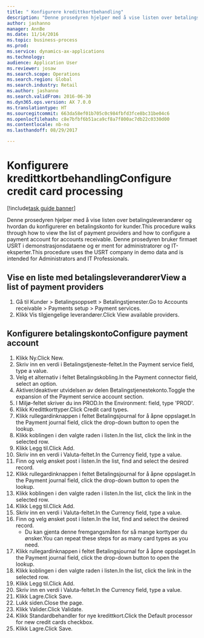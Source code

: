 ```yaml
--- 
title: " Konfigurere kredittkortbehandling"
description: "Denne prosedyren hjelper med å vise listen over betalingsleverandører og hvordan du konfigurerer en betalingskonto for kunder."
author: jashanno
manager: AnnBe
ms.date: 11/14/2016
ms.topic: business-process
ms.prod: 
ms.service: dynamics-ax-applications
ms.technology: 
audience: Application User
ms.reviewer: josaw
ms.search.scope: Operations
ms.search.region: Global
ms.search.industry: Retail
ms.author: jashanno
ms.search.validFrom: 2016-06-30
ms.dyn365.ops.version: AX 7.0.0
ms.translationtype: HT
ms.sourcegitcommit: 663da58ef01b705c0c984fbfd3fce8bc31be04c6
ms.openlocfilehash: c8e7bfbf6b51aca9cf8a7f800ac7db22c0330d00
ms.contentlocale: nb-no
ms.lasthandoff: 08/29/2017

---
```

# <a name="configure-credit-card-processing"></a><span data-ttu-id="d2da4-103"> Konfigurere kredittkortbehandling</span><span class="sxs-lookup"><span data-stu-id="d2da4-103">Configure credit card processing</span></span>

[!include[task guide banner](../includes/task-guide-banner.md)]

<span data-ttu-id="d2da4-104">Denne prosedyren hjelper med å vise listen over betalingsleverandører og hvordan du konfigurerer en betalingskonto for kunder.</span><span class="sxs-lookup"><span data-stu-id="d2da4-104">This procedure walks through how to view the list of payment providers and how to configure a payment account for accounts receivable.</span></span> <span data-ttu-id="d2da4-105">Denne prosedyren bruker firmaet USRT i demonstrasjonsdataene og er ment for administratorer og IT-eksperter.</span><span class="sxs-lookup"><span data-stu-id="d2da4-105">This procedure uses the USRT company in demo data and is intended for Administrators and IT Professionals.</span></span>


## <a name="view-a-list-of-payment-providers"></a><span data-ttu-id="d2da4-106">Vise en liste med betalingsleverandører</span><span class="sxs-lookup"><span data-stu-id="d2da4-106">View a list of payment providers</span></span>
1. <span data-ttu-id="d2da4-107">Gå til Kunder > Betalingsoppsett > Betalingstjenester.</span><span class="sxs-lookup"><span data-stu-id="d2da4-107">Go to Accounts receivable > Payments setup > Payment services.</span></span>
2. <span data-ttu-id="d2da4-108">Klikk Vis tilgjengelige leverandører.</span><span class="sxs-lookup"><span data-stu-id="d2da4-108">Click View available providers.</span></span>

## <a name="configure-payment-account"></a><span data-ttu-id="d2da4-109">Konfigurere betalingskonto</span><span class="sxs-lookup"><span data-stu-id="d2da4-109">Configure payment account</span></span>
1. <span data-ttu-id="d2da4-110">Klikk Ny.</span><span class="sxs-lookup"><span data-stu-id="d2da4-110">Click New.</span></span>
2. <span data-ttu-id="d2da4-111">Skriv inn en verdi i Betalingstjeneste-feltet.</span><span class="sxs-lookup"><span data-stu-id="d2da4-111">In the Payment service field, type a value.</span></span>
3. <span data-ttu-id="d2da4-112">Velg et alternativ i feltet Betalingskobling.</span><span class="sxs-lookup"><span data-stu-id="d2da4-112">In the Payment connector field, select an option.</span></span>
4. <span data-ttu-id="d2da4-113">Aktiver/deaktiver utvidelsen av delen Betalingstjenestekonto.</span><span class="sxs-lookup"><span data-stu-id="d2da4-113">Toggle the expansion of the Payment service account section.</span></span>
5. <span data-ttu-id="d2da4-114">I Miljø-feltet skriver du inn PROD.</span><span class="sxs-lookup"><span data-stu-id="d2da4-114">In the Environment: field, type 'PROD'.</span></span>
6. <span data-ttu-id="d2da4-115">Klikk Kredittkorttyper.</span><span class="sxs-lookup"><span data-stu-id="d2da4-115">Click Credit card types.</span></span>
7. <span data-ttu-id="d2da4-116">Klikk rullegardinknappen i feltet Betalingsjournal for å åpne oppslaget.</span><span class="sxs-lookup"><span data-stu-id="d2da4-116">In the Payment journal field, click the drop-down button to open the lookup.</span></span>
8. <span data-ttu-id="d2da4-117">Klikk koblingen i den valgte raden i listen.</span><span class="sxs-lookup"><span data-stu-id="d2da4-117">In the list, click the link in the selected row.</span></span>
9. <span data-ttu-id="d2da4-118">Klikk Legg til.</span><span class="sxs-lookup"><span data-stu-id="d2da4-118">Click Add.</span></span>
10. <span data-ttu-id="d2da4-119">Skriv inn en verdi i Valuta-feltet.</span><span class="sxs-lookup"><span data-stu-id="d2da4-119">In the Currency field, type a value.</span></span>
11. <span data-ttu-id="d2da4-120">Finn og velg ønsket post i listen.</span><span class="sxs-lookup"><span data-stu-id="d2da4-120">In the list, find and select the desired record.</span></span>
12. <span data-ttu-id="d2da4-121">Klikk rullegardinknappen i feltet Betalingsjournal for å åpne oppslaget.</span><span class="sxs-lookup"><span data-stu-id="d2da4-121">In the Payment journal field, click the drop-down button to open the lookup.</span></span>
13. <span data-ttu-id="d2da4-122">Klikk koblingen i den valgte raden i listen.</span><span class="sxs-lookup"><span data-stu-id="d2da4-122">In the list, click the link in the selected row.</span></span>
14. <span data-ttu-id="d2da4-123">Klikk Legg til.</span><span class="sxs-lookup"><span data-stu-id="d2da4-123">Click Add.</span></span>
15. <span data-ttu-id="d2da4-124">Skriv inn en verdi i Valuta-feltet.</span><span class="sxs-lookup"><span data-stu-id="d2da4-124">In the Currency field, type a value.</span></span>
16. <span data-ttu-id="d2da4-125">Finn og velg ønsket post i listen.</span><span class="sxs-lookup"><span data-stu-id="d2da4-125">In the list, find and select the desired record.</span></span>
    * <span data-ttu-id="d2da4-126">Du kan gjenta denne fremgangsmåten for så mange korttyper du ønsker.</span><span class="sxs-lookup"><span data-stu-id="d2da4-126">You can repeat these steps for as many card types as you need.</span></span>  
17. <span data-ttu-id="d2da4-127">Klikk rullegardinknappen i feltet Betalingsjournal for å åpne oppslaget.</span><span class="sxs-lookup"><span data-stu-id="d2da4-127">In the Payment journal field, click the drop-down button to open the lookup.</span></span>
18. <span data-ttu-id="d2da4-128">Klikk koblingen i den valgte raden i listen.</span><span class="sxs-lookup"><span data-stu-id="d2da4-128">In the list, click the link in the selected row.</span></span>
19. <span data-ttu-id="d2da4-129">Klikk Legg til.</span><span class="sxs-lookup"><span data-stu-id="d2da4-129">Click Add.</span></span>
20. <span data-ttu-id="d2da4-130">Skriv inn en verdi i Valuta-feltet.</span><span class="sxs-lookup"><span data-stu-id="d2da4-130">In the Currency field, type a value.</span></span>
21. <span data-ttu-id="d2da4-131">Klikk Lagre.</span><span class="sxs-lookup"><span data-stu-id="d2da4-131">Click Save.</span></span>
22. <span data-ttu-id="d2da4-132">Lukk siden.</span><span class="sxs-lookup"><span data-stu-id="d2da4-132">Close the page.</span></span>
23. <span data-ttu-id="d2da4-133">Klikk Valider.</span><span class="sxs-lookup"><span data-stu-id="d2da4-133">Click Validate.</span></span>
24. <span data-ttu-id="d2da4-134">Klikk Standardbehandler for nye kredittkort.</span><span class="sxs-lookup"><span data-stu-id="d2da4-134">Click the Default processor for new credit cards checkbox.</span></span>
25. <span data-ttu-id="d2da4-135">Klikk Lagre.</span><span class="sxs-lookup"><span data-stu-id="d2da4-135">Click Save.</span></span>


